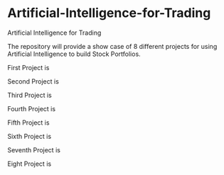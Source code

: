 # Artificial-Intelligence-for-Trading
Artificial Intelligence for Trading

The repository will provide a show case of 8 different projects for using Artificial Intelligence to build Stock Portfolios. 

First Project is 

Second Project is

Third Project is

Fourth Project is

Fifth Project is 

Sixth Project is

Seventh Project is

Eight Project is


